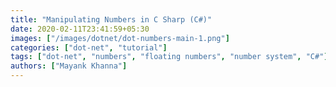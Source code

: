 ```yaml
---
title: "Manipulating Numbers in C Sharp (C#)"
date: 2020-02-11T23:41:59+05:30
images: ["/images/dotnet/dot-numbers-main-1.png"]
categories: ["dot-net", "tutorial"]
tags: ["dot-net", "numbers", "floating numbers", "number system", "C#"]
authors: ["Mayank Khanna"]
---
```

